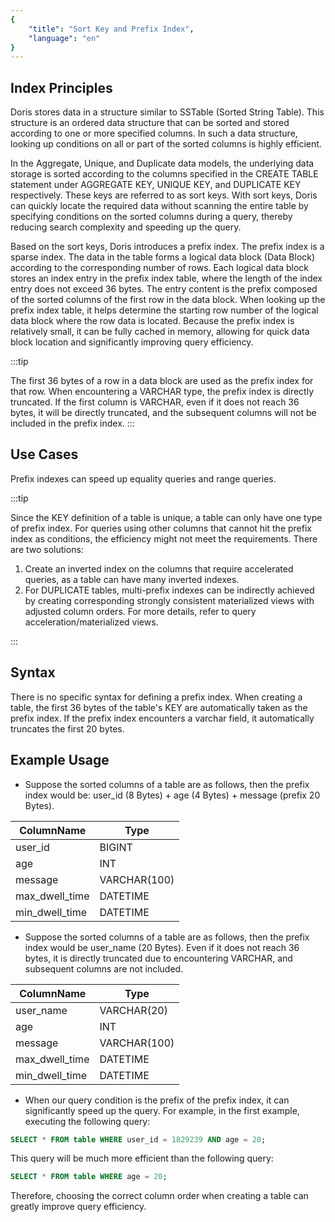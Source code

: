 ```yaml
---
{
    "title": "Sort Key and Prefix Index",
    "language": "en"
}
---
```


<!--
Licensed to the Apache Software Foundation (ASF) under one
or more contributor license agreements.  See the NOTICE file
distributed with this work for additional information
regarding copyright ownership.  The ASF licenses this file
to you under the Apache License, Version 2.0 (the
"License"); you may not use this file except in compliance
with the License.  You may obtain a copy of the License at

  http://www.apache.org/licenses/LICENSE-2.0

Unless required by applicable law or agreed to in writing,
software distributed under the License is distributed on an
"AS IS" BASIS, WITHOUT WARRANTIES OR CONDITIONS OF ANY
KIND, either express or implied.  See the License for the
specific language governing permissions and limitations
under the License.
-->


## Index Principles

Doris stores data in a structure similar to SSTable (Sorted String Table). This structure is an ordered data structure that can be sorted and stored according to one or more specified columns. In such a data structure, looking up conditions on all or part of the sorted columns is highly efficient.

In the Aggregate, Unique, and Duplicate data models, the underlying data storage is sorted according to the columns specified in the CREATE TABLE statement under AGGREGATE KEY, UNIQUE KEY, and DUPLICATE KEY respectively. These keys are referred to as sort keys. With sort keys, Doris can quickly locate the required data without scanning the entire table by specifying conditions on the sorted columns during a query, thereby reducing search complexity and speeding up the query.

Based on the sort keys, Doris introduces a prefix index. The prefix index is a sparse index. The data in the table forms a logical data block (Data Block) according to the corresponding number of rows. Each logical data block stores an index entry in the prefix index table, where the length of the index entry does not exceed 36 bytes. The entry content is the prefix composed of the sorted columns of the first row in the data block. When looking up the prefix index table, it helps determine the starting row number of the logical data block where the row data is located. Because the prefix index is relatively small, it can be fully cached in memory, allowing for quick data block location and significantly improving query efficiency.

:::tip

The first 36 bytes of a row in a data block are used as the prefix index for that row. When encountering a VARCHAR type, the prefix index is directly truncated. If the first column is VARCHAR, even if it does not reach 36 bytes, it will be directly truncated, and the subsequent columns will not be included in the prefix index.
:::

## Use Cases

Prefix indexes can speed up equality queries and range queries.

:::tip

Since the KEY definition of a table is unique, a table can only have one type of prefix index. For queries using other columns that cannot hit the prefix index as conditions, the efficiency might not meet the requirements. There are two solutions:
1. Create an inverted index on the columns that require accelerated queries, as a table can have many inverted indexes.
2. For DUPLICATE tables, multi-prefix indexes can be indirectly achieved by creating corresponding strongly consistent materialized views with adjusted column orders. For more details, refer to query acceleration/materialized views.

:::

## Syntax

There is no specific syntax for defining a prefix index. When creating a table, the first 36 bytes of the table's KEY are automatically taken as the prefix index. If the prefix index encounters a varchar field, it automatically truncates the first 20 bytes.

## Example Usage

-   Suppose the sorted columns of a table are as follows, then the prefix index would be: user_id (8 Bytes) + age (4 Bytes) + message (prefix 20 Bytes).

| ColumnName     | Type         |
| -------------- | ------------ |
| user_id        | BIGINT       |
| age            | INT          |
| message        | VARCHAR(100) |
| max_dwell_time | DATETIME     |
| min_dwell_time | DATETIME     |

-   Suppose the sorted columns of a table are as follows, then the prefix index would be user_name (20 Bytes). Even if it does not reach 36 bytes, it is directly truncated due to encountering VARCHAR, and subsequent columns are not included.

| ColumnName     | Type         |
| -------------- | ------------ |
| user_name      | VARCHAR(20)  |
| age            | INT          |
| message        | VARCHAR(100) |
| max_dwell_time | DATETIME     |
| min_dwell_time | DATETIME     |

-   When our query condition is the prefix of the prefix index, it can significantly speed up the query. For example, in the first example, executing the following query:

```sql
SELECT * FROM table WHERE user_id = 1829239 AND age = 20;
```

This query will be much more efficient than the following query:

```sql
SELECT * FROM table WHERE age = 20;
```

Therefore, choosing the correct column order when creating a table can greatly improve query efficiency.
